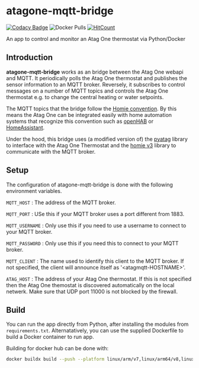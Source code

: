 # atagone-mqtt-bridge

[![Codacy Badge](https://app.codacy.com/project/badge/Grade/fd572a99c73f429cb6aba7ac43776515)](https://www.codacy.com/gh/EtxeanNet/atagone-mqtt-bridge?utm_source=github.com&amp;utm_medium=referral&amp;utm_content=EtxeanNet/atagone-mqtt-bridge&amp;utm_campaign=Badge_Grade)
![Docker Pulls](https://img.shields.io/docker/pulls/etxean/atagone-mqtt-bridge)
[![HitCount](https://hits.dwyl.com/EtxeanNet/atagone-mqtt-bridge.svg)](https://hits.dwyl.com/EtxeanNet/atagone-mqtt-bridge)

An app to control and monitor an Atag One thermostat via Python/Docker

## Introduction

**atagone-mqtt-bridge** works as an bridge between the Atag One webapi and MQTT. It periodically polls the Atag One thermostat and publishes the sensor information to an MQTT broker. Reversely, it subscribes to control messages on a number of MQTT topics and controls the Atag One thermostat e.g. to change the central heating or water setpoints.

The MQTT topics that the bridge follow the [Homie convention](https://homieiot.github.io/). By this means the Atag One can be integrated easily with home automation systems that recognize this convention such as [openHAB](https://www.openhab.org/) or [HomeAssistant](https://github.com/nerdfirefighter/HA_Homie/tree/dev).

Under the hood, this bridge uses (a modified version of) the [pyatag](https://github.com/MatsNl/pyatag) library to interface with the Atag One Thermostat and the [homie v3](https://github.com/mjcumming/HomieV3) library to communicate with the MQTT broker.

## Setup

The configuration of atagone-mqtt-bridge is done with the following environment variables.

`MQTT_HOST`
: The address of the MQTT broker.

`MQTT_PORT`
: USe this if your MQTT broker uses a port different from 1883.

`MQTT_USERNAME`
: Only use this if you need to use a username to connect to your MQTT broker.

`MQTT_PASSWORD`
: Only use this if you need this to connect to your MQTT broker.

`MQTT_CLIENT`
: The name used to identify this client to the MQTT broker. If not specified, the client will announce itself as '&lt;atagmqtt-HOSTNAME&gt;'.

`ATAG_HOST`
: The address of your Atag One thermostat. If this is not specified then the Atag One themostat is discovered automatically on the local netwerk. Make sure that UDP port 11000 is not blocked by the firewall.

## Build

You can run the app directly from Python, after installing the modules from `requirements.txt`. Alternatatively, you can use the supplied Dockerfile to build a Docker container to run app.

Building for docker hub can be done with:

```bash
docker buildx build --push --platform linux/arm/v7,linux/arm64/v8,linux/amd64 --tag etxean/atagone-mqtt-bridge:<version> --tag etxean/atagone-mqtt-bridge:latest .
```
